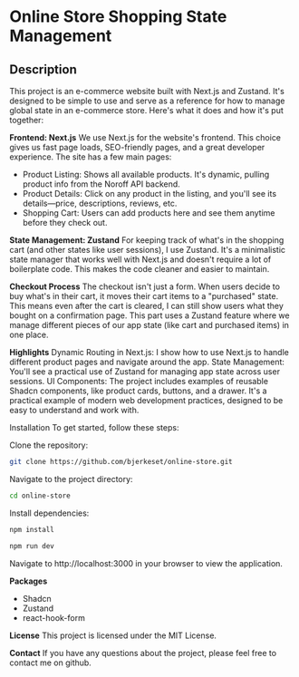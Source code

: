 
# Online Store Shopping State Management

## Description
This project is an e-commerce website built with Next.js and Zustand. It's designed to be simple to use and serve as a reference for how to manage global state in an e-commerce store. Here's what it does and how it's put together:

**Frontend: Next.js**
We use Next.js for the website's frontend. This choice gives us fast page loads, SEO-friendly pages, and a great developer experience. The site has a few main pages:

- Product Listing: Shows all available products. It's dynamic, pulling product info from the Noroff API backend.
- Product Details: Click on any product in the listing, and you'll see its details—price, descriptions, reviews, etc.
- Shopping Cart: Users can add products here and see them anytime before they check out.

**State Management: Zustand**
For keeping track of what's in the shopping cart (and other states like user sessions), I use Zustand. It's a minimalistic state manager that works well with Next.js and doesn't require a lot of boilerplate code. This makes the code cleaner and easier to maintain.

**Checkout Process**
The checkout isn't just a form. When users decide to buy what's in their cart, it moves their cart items to a "purchased" state. This means even after the cart is cleared, I can still show users what they bought on a confirmation page. This part uses a Zustand feature where we manage different pieces of our app state (like cart and purchased items) in one place.

**Highlights**
Dynamic Routing in Next.js: I show how to use Next.js to handle different product pages and navigate around the app.
State Management: You'll see a practical use of Zustand for managing app state across user sessions.
UI Components: The project includes examples of reusable Shadcn components, like product cards, buttons, and a drawer.
It's a practical example of modern web development practices, designed to be easy to understand and work with.

Installation
To get started, follow these steps:

Clone the repository:
```bash
git clone https://github.com/bjerkeset/online-store.git
```
Navigate to the project directory:
```bash
cd online-store
```
Install dependencies:
```bash
npm install
```

```bash
npm run dev
```
Navigate to http://localhost:3000 in your browser to view the application.

**Packages**
- Shadcn
- Zustand
- react-hook-form
  

**License**
This project is licensed under the MIT License.

**Contact**
If you have any questions about the project, please feel free to contact me on github.

